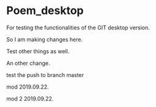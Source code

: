 # Poem_desktop
For testing the functionalities of the GIT desktop version.

So I am making changes here.

Test other things as well.

An other change. 

test the push to branch master

mod 2019.09.22.

mod 2 2019.09.22.

